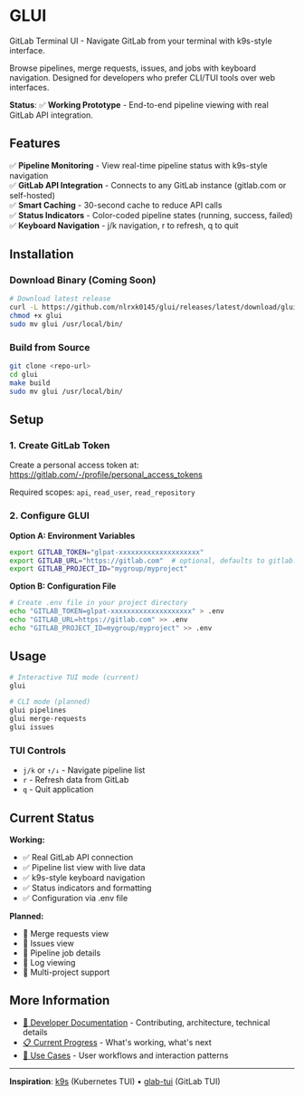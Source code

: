 # GLUI

GitLab Terminal UI - Navigate GitLab from your terminal with k9s-style interface.

Browse pipelines, merge requests, issues, and jobs with keyboard navigation. Designed for developers who prefer CLI/TUI tools over web interfaces.

**Status**: ✅ **Working Prototype** - End-to-end pipeline viewing with real GitLab API integration.

## Features

✅ **Pipeline Monitoring** - View real-time pipeline status with k9s-style navigation  
✅ **GitLab API Integration** - Connects to any GitLab instance (gitlab.com or self-hosted)  
✅ **Smart Caching** - 30-second cache to reduce API calls  
✅ **Status Indicators** - Color-coded pipeline states (running, success, failed)  
✅ **Keyboard Navigation** - j/k navigation, r to refresh, q to quit  

## Installation

### Download Binary (Coming Soon)

```bash
# Download latest release
curl -L https://github.com/nlrxk0145/glui/releases/latest/download/glui-macos -o glui
chmod +x glui
sudo mv glui /usr/local/bin/
```

### Build from Source

```bash
git clone <repo-url>
cd glui
make build
sudo mv glui /usr/local/bin/
```

## Setup

### 1. Create GitLab Token

Create a personal access token at: https://gitlab.com/-/profile/personal_access_tokens

Required scopes: `api`, `read_user`, `read_repository`

### 2. Configure GLUI

**Option A: Environment Variables**
```bash
export GITLAB_TOKEN="glpat-xxxxxxxxxxxxxxxxxxxx"
export GITLAB_URL="https://gitlab.com"  # optional, defaults to gitlab.com
export GITLAB_PROJECT_ID="mygroup/myproject"
```

**Option B: Configuration File**
```bash
# Create .env file in your project directory
echo "GITLAB_TOKEN=glpat-xxxxxxxxxxxxxxxxxxxx" > .env
echo "GITLAB_URL=https://gitlab.com" >> .env
echo "GITLAB_PROJECT_ID=mygroup/myproject" >> .env
```

## Usage

```bash
# Interactive TUI mode (current)
glui

# CLI mode (planned)
glui pipelines
glui merge-requests
glui issues
```

### TUI Controls

- `j/k` or `↑/↓` - Navigate pipeline list
- `r` - Refresh data from GitLab
- `q` - Quit application

## Current Status

**Working:**
- ✅ Real GitLab API connection
- ✅ Pipeline list view with live data
- ✅ k9s-style keyboard navigation
- ✅ Status indicators and formatting
- ✅ Configuration via .env file

**Planned:**
- 🔄 Merge requests view
- 🔄 Issues view
- 🔄 Pipeline job details
- 🔄 Log viewing
- 🔄 Multi-project support

## More Information

- [📖 Developer Documentation](docs/README.md) - Contributing, architecture, technical details
- [📋 Current Progress](TODO.md) - What's working, what's next
- [🎯 Use Cases](docs/use-cases.md) - User workflows and interaction patterns

---

**Inspiration**: [k9s](https://github.com/derailed/k9s) (Kubernetes TUI) • [glab-tui](https://github.com/gitlab-tui/glab-tui) (GitLab TUI)
